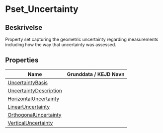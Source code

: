 # Pset_Uncertainty

## Beskrivelse

Property set capturing the geometric uncertainty regarding measurements including how the way that uncertainty was assessed.

## Properties

| Name                                                                     | Grunddata / KEJD Navn |
| ------------------------------------------------------------------------ | --------------------- |
| [UncertaintyBasis](../../Properties/IFC/UncertaintyBasis.md)             |                       |
| [UncertaintyDescription](../../Properties/IFC/UncertaintyDescription.md) |                       |
| [HorizontalUncertainty](../../Properties/IFC/HorizontalUncertainty.md)   |                       |
| [LinearUncertainty](../../Properties/IFC/LinearUncertainty.md)           |                       |
| [OrthogonalUncertainty](../../Properties/IFC/OrthogonalUncertainty.md)   |                       |
| [VerticalUncertainty](../../Properties/IFC/VerticalUncertainty.md)       |                       |
